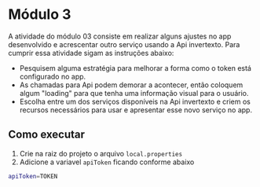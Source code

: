 # Módulo 3

A atividade do módulo 03 consiste em realizar alguns ajustes no app desenvolvido e acrescentar outro serviço usando a Api invertexto. Para cumprir essa atividade sigam as instruções abaixo:

- Pesquisem alguma estratégia para melhorar a forma como o token está configurado no app.
- As chamadas para Api podem demorar a acontecer, então coloquem algum "loading" para que tenha uma informação visual para o usuário.
- Escolha entre um dos serviços disponíveis na Api invertexto e criem os recursos necessários para usar e apresentar esse novo serviço no app.

## Como executar

1. Crie na raiz do projeto o arquivo `local.properties`
2. Adicione a variavel `apiToken` ficando conforme abaixo

```bash
apiToken=TOKEN
```
